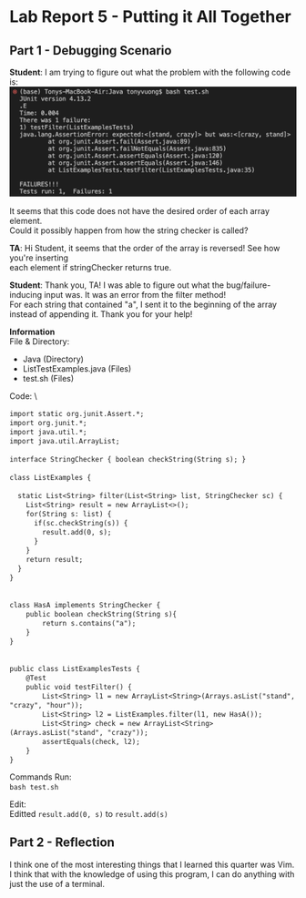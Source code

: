 # Lab Report 5 - Putting it All Together

## Part 1 - Debugging Scenario
**Student**: 
I am trying to figure out what the problem with the following code is:
![image](lab5.png)

It seems that this code does not have the desired order of each array element. \
Could it possibly happen from how the string checker is called?


**TA**: 
Hi Student, it seems that the order of the array is reversed! See how you're inserting \
each element if stringChecker returns true.

**Student**: 
Thank you, TA! I was able to figure out what the bug/failure-inducing input was. It was an error from the filter method! \
For each string that contained "a", I sent it to the beginning of the array instead of appending it. Thank you for your help!

**Information** \
File & Directory: 
- Java (Directory)
- ListTestExamples.java (Files)
- test.sh (Files)


Code: \
```
import static org.junit.Assert.*;
import org.junit.*;
import java.util.*;
import java.util.ArrayList;

interface StringChecker { boolean checkString(String s); }

class ListExamples {

  static List<String> filter(List<String> list, StringChecker sc) {
    List<String> result = new ArrayList<>();
    for(String s: list) {
      if(sc.checkString(s)) {
        result.add(0, s);
      }
    }
    return result;
  }
}


class HasA implements StringChecker {
    public boolean checkString(String s){
        return s.contains("a");
    }
}


public class ListExamplesTests {
	@Test
	public void testFilter() {
    	List<String> l1 = new ArrayList<String>(Arrays.asList("stand", "crazy", "hour"));
		List<String> l2 = ListExamples.filter(l1, new HasA());
        List<String> check = new ArrayList<String>(Arrays.asList("stand", "crazy"));
		assertEquals(check, l2);
	}
}
```


Commands Run: \
```bash test.sh```

Edit: \
Editted ```result.add(0, s)``` to ```result.add(s)```




## Part 2 - Reflection
I think one of the most interesting things that I learned this quarter was Vim. I think that with the knowledge of using this program,
I can do anything with just the use of a terminal.
